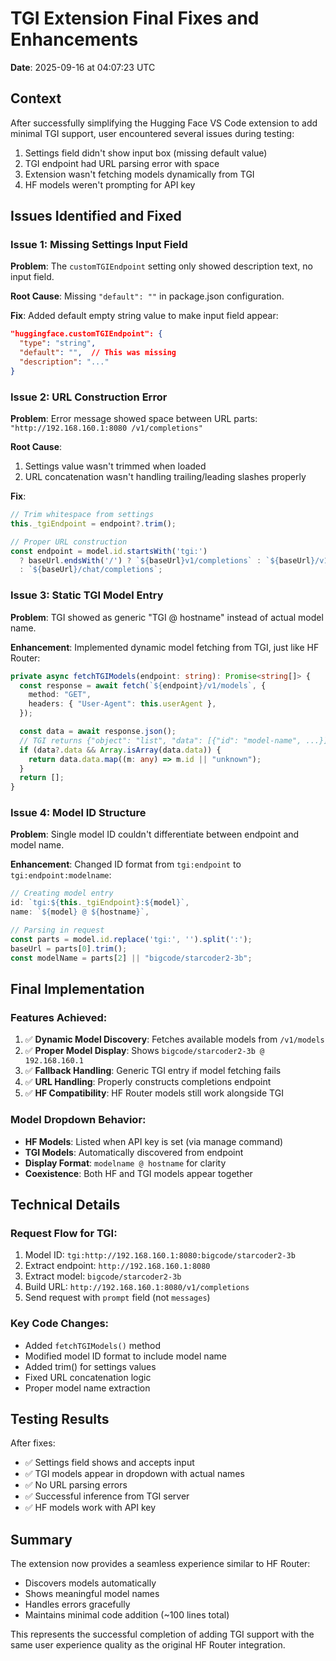 # TGI Extension Final Fixes and Enhancements

**Date**: 2025-09-16 at 04:07:23 UTC

## Context

After successfully simplifying the Hugging Face VS Code extension to add minimal TGI support, user encountered several issues during testing:
1. Settings field didn't show input box (missing default value)
2. TGI endpoint had URL parsing error with space
3. Extension wasn't fetching models dynamically from TGI
4. HF models weren't prompting for API key

## Issues Identified and Fixed

### Issue 1: Missing Settings Input Field

**Problem**: The `customTGIEndpoint` setting only showed description text, no input field.

**Root Cause**: Missing `"default": ""` in package.json configuration.

**Fix**: Added default empty string value to make input field appear:
```json
"huggingface.customTGIEndpoint": {
  "type": "string",
  "default": "",  // This was missing
  "description": "..."
}
```

### Issue 2: URL Construction Error

**Problem**: Error message showed space between URL parts: `"http://192.168.160.1:8080 /v1/completions"`

**Root Cause**:
1. Settings value wasn't trimmed when loaded
2. URL concatenation wasn't handling trailing/leading slashes properly

**Fix**:
```typescript
// Trim whitespace from settings
this._tgiEndpoint = endpoint?.trim();

// Proper URL construction
const endpoint = model.id.startsWith('tgi:')
  ? baseUrl.endsWith('/') ? `${baseUrl}v1/completions` : `${baseUrl}/v1/completions`
  : `${baseUrl}/chat/completions`;
```

### Issue 3: Static TGI Model Entry

**Problem**: TGI showed as generic "TGI @ hostname" instead of actual model name.

**Enhancement**: Implemented dynamic model fetching from TGI, just like HF Router:

```typescript
private async fetchTGIModels(endpoint: string): Promise<string[]> {
  const response = await fetch(`${endpoint}/v1/models`, {
    method: "GET",
    headers: { "User-Agent": this.userAgent },
  });

  const data = await response.json();
  // TGI returns {"object": "list", "data": [{"id": "model-name", ...}]}
  if (data?.data && Array.isArray(data.data)) {
    return data.data.map((m: any) => m.id || "unknown");
  }
  return [];
}
```

### Issue 4: Model ID Structure

**Problem**: Single model ID couldn't differentiate between endpoint and model name.

**Enhancement**: Changed ID format from `tgi:endpoint` to `tgi:endpoint:modelname`:

```typescript
// Creating model entry
id: `tgi:${this._tgiEndpoint}:${model}`,
name: `${model} @ ${hostname}`,

// Parsing in request
const parts = model.id.replace('tgi:', '').split(':');
baseUrl = parts[0].trim();
const modelName = parts[2] || "bigcode/starcoder2-3b";
```

## Final Implementation

### Features Achieved:
1. ✅ **Dynamic Model Discovery**: Fetches available models from `/v1/models`
2. ✅ **Proper Model Display**: Shows `bigcode/starcoder2-3b @ 192.168.160.1`
3. ✅ **Fallback Handling**: Generic TGI entry if model fetching fails
4. ✅ **URL Handling**: Properly constructs completions endpoint
5. ✅ **HF Compatibility**: HF Router models still work alongside TGI

### Model Dropdown Behavior:
- **HF Models**: Listed when API key is set (via manage command)
- **TGI Models**: Automatically discovered from endpoint
- **Display Format**: `modelname @ hostname` for clarity
- **Coexistence**: Both HF and TGI models appear together

## Technical Details

### Request Flow for TGI:
1. Model ID: `tgi:http://192.168.160.1:8080:bigcode/starcoder2-3b`
2. Extract endpoint: `http://192.168.160.1:8080`
3. Extract model: `bigcode/starcoder2-3b`
4. Build URL: `http://192.168.160.1:8080/v1/completions`
5. Send request with `prompt` field (not `messages`)

### Key Code Changes:
- Added `fetchTGIModels()` method
- Modified model ID format to include model name
- Added trim() for settings values
- Fixed URL concatenation logic
- Proper model name extraction

## Testing Results

After fixes:
- ✅ Settings field shows and accepts input
- ✅ TGI models appear in dropdown with actual names
- ✅ No URL parsing errors
- ✅ Successful inference from TGI server
- ✅ HF models work with API key

## Summary

The extension now provides a seamless experience similar to HF Router:
- Discovers models automatically
- Shows meaningful model names
- Handles errors gracefully
- Maintains minimal code addition (~100 lines total)

This represents the successful completion of adding TGI support with the same user experience quality as the original HF Router integration.